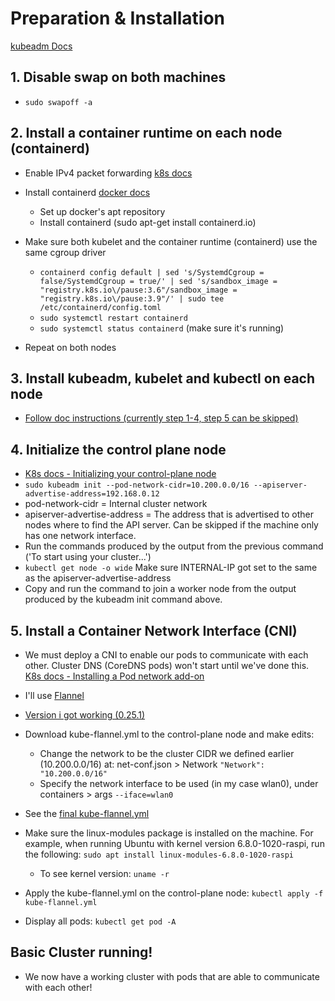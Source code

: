 # Preparation & Installation
[kubeadm Docs](https://kubernetes.io/docs/setup/production-environment/tools/kubeadm/install-kubeadm/)

## 1. Disable swap on both machines
- `sudo swapoff -a`
## 2. Install a container runtime on each node (containerd)
- Enable IPv4 packet forwarding [k8s docs](https://kubernetes.io/docs/setup/production-environment/container-runtimes#prerequisite-ipv4-forwarding-optional)

- Install containerd [docker docs](https://docs.docker.com/engine/install/ubuntu/)
    - Set up docker's apt repository
    - Install containerd (sudo apt-get install containerd.io)
- Make sure both kubelet and the container runtime (containerd) use the same cgroup driver
    - ```containerd config default | sed 's/SystemdCgroup = false/SystemdCgroup = true/' | sed 's/sandbox_image = "registry.k8s.io\/pause:3.6"/sandbox_image = "registry.k8s.io\/pause:3.9"/' | sudo tee /etc/containerd/config.toml```
    - `sudo systemctl restart containerd`
    - `sudo systemctl status containerd` (make sure it's running)
- Repeat on both nodes

## 3. Install kubeadm, kubelet and kubectl on each node
-  [Follow doc instructions (currently step 1-4, step 5 can be skipped)](https://kubernetes.io/docs/setup/production-environment/tools/kubeadm/install-kubeadm/#installing-kubeadm-kubelet-and-kubectl)

## 4. Initialize the control plane node 
- [K8s docs - Initializing your control-plane node](https://kubernetes.io/docs/setup/production-environment/tools/kubeadm/create-cluster-kubeadm/#initializing-your-control-plane-node)
- `sudo kubeadm init --pod-network-cidr=10.200.0.0/16 --apiserver-advertise-address=192.168.0.12`
- pod-network-cidr = Internal cluster network
- apiserver-advertise-address = The address that is advertised to other nodes where to find the API server. Can be skipped if the machine only has one network interface.
- Run the commands produced by the output from the previous command ('To start using your cluster...')
- `kubectl get node -o wide` Make sure INTERNAL-IP got set to the same as the apiserver-advertise-address
- Copy and run the command to join a worker node from the output produced by the kubeadm init command above.

## 5. Install a Container Network Interface (CNI)
- We must deploy a CNI to enable our pods to communicate with each other. Cluster DNS (CoreDNS pods) won't start until we've done this. [K8s docs - Installing a Pod network add-on](https://kubernetes.io/docs/setup/production-environment/tools/kubeadm/create-cluster-kubeadm/#pod-network)
- I'll use [Flannel](https://github.com/flannel-io/flannel)
- [Version i got working (0.25.1)](https://github.com/flannel-io/flannel/releases/tag/v0.25.1)
- Download kube-flannel.yml to the control-plane node and make edits:
    - Change the network to be the cluster CIDR we defined earlier (10.200.0.0/16) at: net-conf.json > Network `"Network": "10.200.0.0/16"`
    - Specify the network interface to be used (in my case wlan0), under containers > args `--iface=wlan0`

- See the [final kube-flannel.yml](/01_Installation/kube-flannel.yml)
- Make sure the linux-modules package is installed on the machine. For example, when running Ubuntu with kernel version 6.8.0-1020-raspi, run the following: `sudo apt install linux-modules-6.8.0-1020-raspi`

    - To see kernel version: `uname -r`
- Apply the kube-flannel.yml on the control-plane node: `kubectl apply -f kube-flannel.yml`
- Display all pods: `kubectl get pod -A`

## Basic Cluster running!
- We now have a working cluster with pods that are able to communicate with each other!

